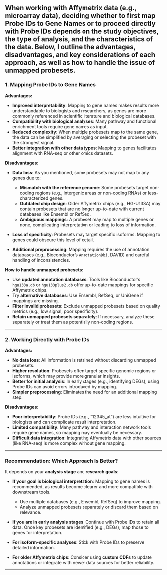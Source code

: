 
**When working with Affymetrix data (e.g., microarray data), deciding whether to first map Probe IDs to Gene Names or to proceed directly with Probe IDs depends on the study objectives, the type of analysis, and the characteristics of the data.** Below, I outline the advantages, disadvantages, and key considerations of each approach, as well as how to handle the issue of unmapped probesets.
---
### 1. **Mapping Probe IDs to Gene Names**
**Advantages:**

* **Improved interpretability**: Mapping to gene names makes results more understandable to biologists and researchers, as genes are more commonly referenced in scientific literature and biological databases.
* **Compatibility with biological analyses**: Many pathway and functional enrichment tools require gene names as input.
* **Reduced complexity**: When multiple probesets map to the same gene, the data can be simplified by averaging or selecting the probeset with the strongest signal.
* **Better integration with other data types**: Mapping to genes facilitates alignment with RNA-seq or other omics datasets.

**Disadvantages:**

* **Data loss**: As you mentioned, some probesets may not map to any genes due to:

  * **Mismatch with the reference genome**: Some probesets target non-coding regions (e.g., intergenic areas or non-coding RNAs) or less-characterized genes.
  * **Outdated chip design**: Older Affymetrix chips (e.g., HG-U133A) may contain probesets that are no longer up-to-date with current databases like Ensembl or RefSeq.
  * **Ambiguous mappings**: A probeset may map to multiple genes or none, complicating interpretation or leading to loss of information.
* **Loss of specificity**: Probesets may target specific isoforms. Mapping to genes could obscure this level of detail.
* **Additional preprocessing**: Mapping requires the use of annotation databases (e.g., Bioconductor’s `AnnotationDbi`, DAVID) and careful handling of inconsistencies.

**How to handle unmapped probesets:**

* Use **updated annotation databases**: Tools like Bioconductor’s `hgu133a.db` or `hgu133plus2.db` offer up-to-date mappings for specific Affymetrix chips.
* Try **alternative databases**: Use Ensembl, RefSeq, or UniGene if mappings are missing.
* **Filter invalid probesets**: Exclude unmapped probesets based on quality metrics (e.g., low signal, poor specificity).
* **Retain unmapped probesets separately**: If necessary, analyze these separately or treat them as potentially non-coding regions.

---
### 2. **Working Directly with Probe IDs**

**Advantages:**

* **No data loss**: All information is retained without discarding unmapped probesets.
* **Higher resolution**: Probesets often target specific genomic regions or isoforms, which may provide more granular insights.
* **Better for initial analysis**: In early stages (e.g., identifying DEGs), using Probe IDs can avoid errors introduced by mapping.
* **Simpler preprocessing**: Eliminates the need for an additional mapping step.

**Disadvantages:**

* **Poor interpretability**: Probe IDs (e.g., “12345\_at”) are less intuitive for biologists and can complicate result interpretation.
* **Limited compatibility**: Many pathway and interaction network tools require gene names, so mapping may eventually be necessary.
* **Difficult data integration**: Integrating Affymetrix data with other sources (like RNA-seq) is more complex without gene mapping.

---

### **Recommendation: Which Approach Is Better?**

It depends on your **analysis stage** and **research goals**:

* **If your goal is biological interpretation**: Mapping to gene names is recommended, as results become clearer and more compatible with downstream tools.

  * Use multiple databases (e.g., Ensembl, RefSeq) to improve mapping.
  * Analyze unmapped probesets separately or discard them based on relevance.

* **If you are in early analysis stages**: Continue with Probe IDs to retain all data. Once key probesets are identified (e.g., DEGs), map those to genes for interpretation.

* **For isoform-specific analyses**: Stick with Probe IDs to preserve detailed information.

* **For older Affymetrix chips**: Consider using **custom CDFs** to update annotations or integrate with newer data sources for better reliability.

---

